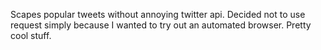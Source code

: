 Scapes popular tweets without annoying twitter api. Decided not to use request simply because I wanted to try out an automated browser. Pretty cool stuff.

